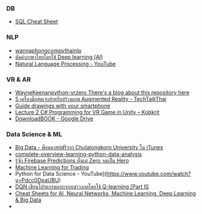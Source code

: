 ### DB
- [SQL Cheat Sheet](https://www.facebook.com/thaicoders/posts/1533507333420448)

### NLP
- [wannaphongcompythainlp](https://github.com/PyThaiNLP/pythainlp)
- [ตัดคำภาษาไทยโดยใช้ Deep learning (AI)](https://www.patanasongsivilai.com/blog/tudkumthai/)
- [Natural Language Processing - YouTube](https://www.youtube.com/playlist?list=PLcBOyD1N1T-NP11DsVK9XcN54rvfGBb96)

### VR & AR

- [WayneKeenanpython-vrzero There's a blog about this repository here](https://github.com/WayneKeenan/python-vrzero)
- [5 เครื่องมือสุดเจ๋งสำหรับสร้างแอพ Augmented Reality - TechTalkThai](https://www.techtalkthai.com/5-tools-for-developing-ar-app/)
- [Guide drawings with your smartphone](https://www.facebook.com/watch/?v=1323606877759441)
- [Lecture 2 C# Programming for VR Game in Unity – Kobkrit](https://kobkrit.com/lecture-2-c-programming-for-vr-game-in-unity-1da225a92340)
- [DownloadBOOK - Google Drive](https://drive.google.com/drive/folders/14-nuIReqypxSPATtde28JwLEivcxkljo)

### Data Science & ML
- [Big Data - พ็อดคาสท์ฟรีจาก Chulalongkorn University ใน iTunes](https://itunes.apple.com/th/itunes-u/big-data/id1109952360?l=th&mt=10)
- [complete-overview-learning-python-data-analysis](https://www.datasciencelearner.com/complete-overview-learning-python-data-analysis/)
- [รู้จัก Firebase Predictions ตั้งแต่ Zero จนเป็น Hero](https://medium.com/firebasethailand/%E0%B8%A3%E0%B8%B9%E0%B9%89%E0%B8%88%E0%B8%B1%E0%B8%81-firebase-predictions-%E0%B8%95%E0%B8%B1%E0%B9%89%E0%B8%87%E0%B9%81%E0%B8%95%E0%B9%88-zero-%E0%B8%88%E0%B8%99%E0%B9%80%E0%B8%9B%E0%B9%87%E0%B8%99-hero-45b3b95f35ec)
- [Machine Learning for Trading](https://www.udacity.com/course/machine-learning-for-trading--ud501)
- Python for Data Science - YouTube](https://www.youtube.com/watch?v=Pdcc0DpaUBU)
- [DQN เขียนโปรแกรมออกจากเขาวงกตโดยใช้ Q-learning [Part II]](https://medium.com/kosate/dqn-%E0%B9%80%E0%B8%82%E0%B8%B5%E0%B8%A2%E0%B8%99%E0%B9%82%E0%B8%9B%E0%B8%A3%E0%B9%81%E0%B8%81%E0%B8%A3%E0%B8%A1%E0%B8%AD%E0%B8%AD%E0%B8%81%E0%B8%88%E0%B8%B2%E0%B8%81%E0%B9%80%E0%B8%82%E0%B8%B2%E0%B8%A7%E0%B8%87%E0%B8%81%E0%B8%95%E0%B9%82%E0%B8%94%E0%B8%A2%E0%B9%83%E0%B8%8A%E0%B9%89-q-learning-part-ii-bb23a25dd448)
- [Cheat Sheets for AI, Neural Networks, Machine Learning, Deep Learning & Big Data](https://becominghuman.ai/cheat-sheets-for-ai-neural-networks-machine-learning-deep-learning-big-data-678c51b4b463)
- 
